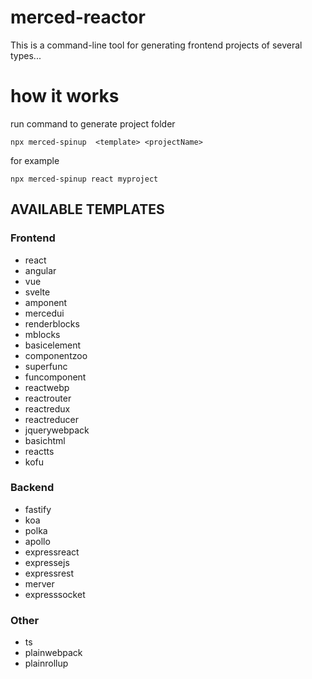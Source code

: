 # merced-reactor

This is a command-line tool for generating frontend projects of several types...

# how it works

run command to generate project folder

```
npx merced-spinup  <template> <projectName>
```

for example

```
npx merced-spinup react myproject
```

## AVAILABLE TEMPLATES

### Frontend

- react
- angular
- vue
- svelte
- amponent
- mercedui
- renderblocks
- mblocks
- basicelement
- componentzoo
- superfunc
- funcomponent
- reactwebp
- reactrouter
- reactredux
- reactreducer
- jquerywebpack
- basichtml
- reactts
- kofu

### Backend

- fastify
- koa
- polka
- apollo
- expressreact
- expressejs
- expressrest
- merver
- expresssocket

### Other

- ts
- plainwebpack
- plainrollup
